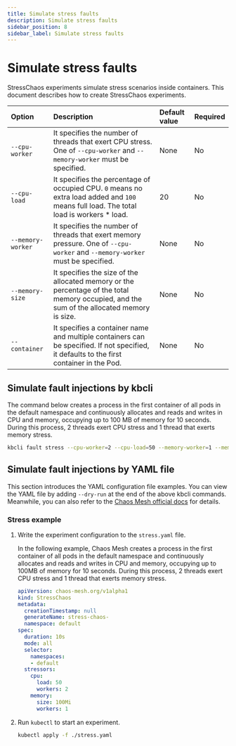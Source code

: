```yaml
---
title: Simulate stress faults
description: Simulate stress faults
sidebar_position: 8
sidebar_label: Simulate stress faults
---
```


# Simulate stress faults

StressChaos experiments simulate stress scenarios inside containers. This document describes how to create StressChaos experiments.

| Option                   | Description               | Default value | Required |
| :----------------------- | :------------------------ | :------------ | :------- |
| `--cpu-worker` | It specifies the number of threads that exert CPU stress. One of `--cpu-worker` and `--memory-worker` must be specified. | None | No |
| `--cpu-load` | It specifies the percentage of occupied CPU. `0` means no extra load added and `100` means full load. The total load is workers * load. | 20 | No |
| `--memory-worker` | It specifies the number of threads that exert memory pressure. One of `--cpu-worker` and `--memory-worker` must be specified. | None | No |
| `--memory-size` | It specifies the size of the allocated memory or the percentage of the total memory occupied, and the sum of the allocated memory is size. | None | No |
| `--container` | It specifies a container name and multiple containers can be specified. If not specified, it defaults to the first container in the Pod. | None | No |

## Simulate fault injections by kbcli

The command below creates a process in the first container of all pods in the default namespace and continuously allocates and reads and writes in CPU and memory, occupying up to 100 MB of memory for 10 seconds. During this process, 2 threads exert CPU stress and 1 thread that exerts memory stress.

```bash
kbcli fault stress --cpu-worker=2 --cpu-load=50 --memory-worker=1 --memory-size=100Mi
```

## Simulate fault injections by YAML file

This section introduces the YAML configuration file examples. You can view the YAML file by adding `--dry-run` at the end of the above kbcli commands. Meanwhile, you can also refer to the [Chaos Mesh official docs](https://chaos-mesh.org/docs/next/simulate-heavy-stress-on-kubernetes/#create-experiments-using-the-yaml-file) for details.

### Stress example

1. Write the experiment configuration to the `stress.yaml` file.

    In the following example, Chaos Mesh creates a process in the first container of all pods in the default namespace and continuously allocates and reads and writes in CPU and memory, occupying up to 100MB of memory for 10 seconds. During this process, 2 threads exert CPU stress and 1 thread that exerts memory stress.

    ```yaml
    apiVersion: chaos-mesh.org/v1alpha1
    kind: StressChaos
    metadata:
      creationTimestamp: null
      generateName: stress-chaos-
      namespace: default
    spec:
      duration: 10s
      mode: all
      selector:
        namespaces:
        - default
      stressors:
        cpu:
          load: 50
          workers: 2
        memory:
          size: 100Mi
          workers: 1
    ```

2. Run `kubectl` to start an experiment.

   ```bash
   kubectl apply -f ./stress.yaml
   ```

